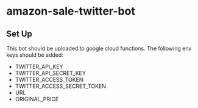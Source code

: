 # amazon-sale-twitter-bot

## Set Up
This bot should be uploaded to google cloud functions.  The following
env keys should be added:
* TWITTER_API_KEY
* TWITTER_API_SECRET_KEY
* TWITTER_ACCESS_TOKEN
* TWITTER_ACCESS_SECRET_TOKEN
* URL
* ORIGINAL_PRICE
